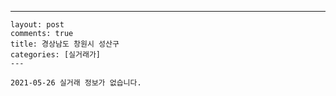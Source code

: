 ---
    layout: post
    comments: true
    title: 경상남도 창원시 성산구
    categories: [실거래가]
    ---

    2021-05-26 실거래 정보가 없습니다.

    
